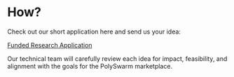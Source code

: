 # How?

Check out our short application here and send us your idea:

[Funded Research Application](https://goo.gl/qh6mPj) 


Our technical team will carefully review each idea for impact, feasibility, and alignment with the goals for the PolySwarm marketplace.
